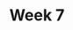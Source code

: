 ---
    title: Week 7
    weekNumber: 7
    days:
      - date: 2021-03-01
        events:
          "**Lecture 16**{: .label .label-lecture } Row Manipulation":
      - date: 2021-03-03
        events:
          "**Lecture 17**{: .label .label-lecture } Applying":
      - date: 2021-03-05
        events:
          "**Lecture 18**{: .label .label-lecture } Grouping and Pivoting":
---